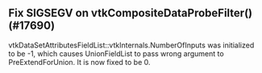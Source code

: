 ## Fix SIGSEGV on vtkCompositeDataProbeFilter() (#17690)

vtkDataSetAttributesFieldList::vtkInternals.NumberOfInputs was
initialized to be -1, which causes UnionFieldList to pass wrong
argument to PreExtendForUnion.  It is now fixed to be 0.
